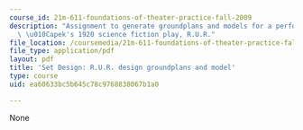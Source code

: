 ```yaml
---
course_id: 21m-611-foundations-of-theater-practice-fall-2009
description: "Assignment to generate groundplans and models for a performance of Karel\
  \ \u010Capek's 1920 science fiction play, R.U.R."
file_location: /coursemedia/21m-611-foundations-of-theater-practice-fall-2009/ea60633bc5b645c78c9768838067b1a0_MIT21M_611F09_setdesign2.pdf
file_type: application/pdf
layout: pdf
title: 'Set Design: R.U.R. design groundplans and model'
type: course
uid: ea60633bc5b645c78c9768838067b1a0

---
```

None